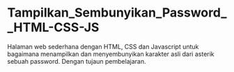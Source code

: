 # Tampilkan_Sembunyikan_Password__HTML-CSS-JS
Halaman web sederhana dengan HTML, CSS dan Javascript untuk bagaimana menampilkan dan menyembunyikan karakter asli dari asterik sebuah password. Dengan tujaun pembelajaran.
